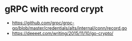 # gRPC with record crypt



* https://github.com/grpc/grpc-go/blob/master/credentials/alts/internal/conn/record.go
* https://deeeet.com/writing/2015/11/10/go-crypto/